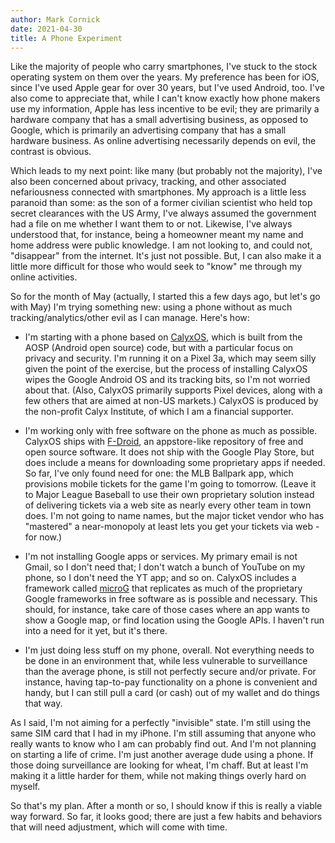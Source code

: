```yaml
---
author: Mark Cornick
date: 2021-04-30
title: A Phone Experiment
---
```

Like the majority of people who carry smartphones, I've stuck to the stock operating system on them over the years. My preference has been for iOS, since I've used Apple gear for over 30 years, but I've used Android, too. I've also come to appreciate that, while I can't know exactly how phone makers use my information, Apple has less incentive to be evil; they are primarily a hardware company that has a small advertising business, as opposed to Google, which is primarily an advertising company that has a small hardware business. As online advertising necessarily depends on evil, the contrast is obvious.

Which leads to my next point: like many (but probably not the majority), I've also been concerned about privacy, tracking, and other associated nefariousness connected with smartphones. My approach is a little less paranoid than some: as the son of a former civilian scientist who held top secret clearances with the US Army, I've always assumed the government had a file on me whether I want them to or not. Likewise, I've always understood that, for instance, being a homeowner meant my name and home address were public knowledge. I am not looking to, and could not, "disappear" from the internet. It's just not possible. But, I can also make it a little more difficult for those who would seek to "know" me through my online activities.

So for the month of May (actually, I started this a few days ago, but let's go with May) I'm trying something new: using a phone without as much tracking/analytics/other evil as I can manage. Here's how:

* I'm starting with a phone based on [CalyxOS](https://calyxos.org/), which is built from the AOSP (Android open source) code, but with a particular focus on privacy and security. I'm running it on a Pixel 3a, which may seem silly given the point of the exercise, but the process of installing CalyxOS wipes the Google Android OS and its tracking bits, so I'm not worried about that. (Also, CalyxOS primarily supports Pixel devices, along with a few others that are aimed at non-US markets.) CalyxOS is produced by the non-profit Calyx Institute, of which I am a financial supporter.

* I'm working only with free software on the phone as much as possible. CalyxOS ships with [F-Droid](https://f-droid.org/), an appstore-like repository of free and open source software. It does not ship with the Google Play Store, but does include a means for downloading some proprietary apps if needed. So far, I've only found need for one: the MLB Ballpark app, which provisions mobile tickets for the game I'm going to tomorrow. (Leave it to Major League Baseball to use their own proprietary solution instead of delivering tickets via a web site as nearly every other team in town does. I'm not going to name names, but the major ticket vendor who has "mastered" a near-monopoly at least lets you get your tickets via web - for now.)

* I'm not installing Google apps or services. My primary email is not Gmail, so I don't need that; I don't watch a bunch of YouTube on my phone, so I don't need the YT app; and so on. CalyxOS includes a framework called [microG](https://microg.org/) that replicates as much of the proprietary Google frameworks in free software as is possible and necessary. This should, for instance, take care of those cases where an app wants to show a Google map, or find location using the Google APIs. I haven't run into a need for it yet, but it's there.

* I'm just doing less stuff on my phone, overall. Not everything needs to be done in an environment that, while less vulnerable to surveillance than the average phone, is still not perfectly secure and/or private. For instance, having tap-to-pay functionality on a phone is convenient and handy, but I can still pull a card (or cash) out of my wallet and do things that way.

As I said, I'm not aiming for a perfectly "invisible" state. I'm still using the same SIM card that I had in my iPhone. I'm still assuming that anyone who really wants to know who I am can probably find out. And I'm not planning on starting a life of crime. I'm just another average dude using a phone. If those doing surveillance are looking for wheat, I'm chaff. But at least I'm making it a little harder for them, while not making things overly hard on myself.

So that's my plan. After a month or so, I should know if this is really a viable way forward. So far, it looks good; there are just a few habits and behaviors that will need adjustment, which will come with time.
